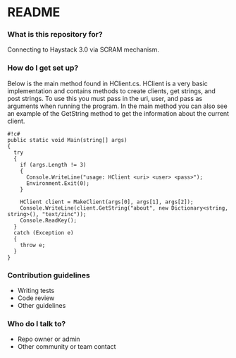 # README #

### What is this repository for? ###

Connecting to Haystack 3.0 via SCRAM mechanism.

### How do I get set up? ###

Below is the main method found in HClient.cs. HClient is a very basic implementation and contains methods to create clients, get strings, and post strings. To use this you must pass in the uri, user, and pass as arguments when running the program. In the main method you can also see an example of the GetString method to get the information about the current client.
    
```
#!c#
public static void Main(string[] args)
{
  try
  {
    if (args.Length != 3)
    {
      Console.WriteLine("usage: HClient <uri> <user> <pass>");
      Environment.Exit(0);
    }

    HClient client = MakeClient(args[0], args[1], args[2]);
    Console.WriteLine(client.GetString("about", new Dictionary<string, string>(), "text/zinc"));
    Console.ReadKey();
  }
  catch (Exception e)
  {
    throw e;
  }
}
```


### Contribution guidelines ###

* Writing tests
* Code review
* Other guidelines

### Who do I talk to? ###

* Repo owner or admin
* Other community or team contact